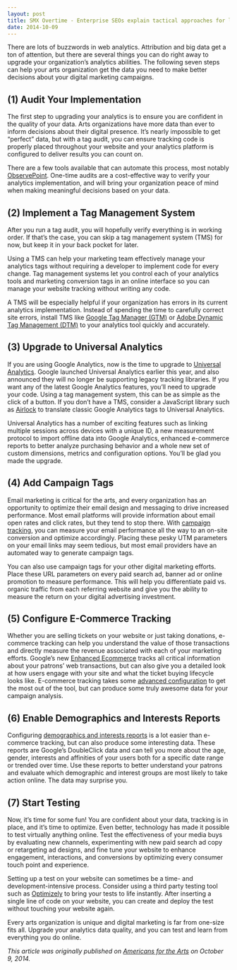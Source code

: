 ```yaml
---
layout: post
title: SMX Overtime - Enterprise SEOs explain tactical approaches for large implementations
date: 2014-10-09
---
```


There are lots of buzzwords in web analytics. Attribution and big data get a ton of attention, but there are several things you can do right away to upgrade your organization’s analytics abilities. The following seven steps can help your arts organization get the data you need to make better decisions about your digital marketing campaigns.

## (1) Audit Your Implementation

The first step to upgrading your analytics is to ensure you are confident in the quality of your data. Arts organizations have more data than ever to inform decisions about their digital presence. It’s nearly impossible to get “perfect” data, but with a tag audit, you can ensure tracking code is properly placed throughout your website and your analytics platform is configured to deliver results you can count on.

There are a few tools available that can automate this process, most notably [ObservePoint](https://www.observepoint.com/products/#one-time-audit). One-time audits are a cost-effective way to verify your analytics implementation, and will bring your organization peace of mind when making meaningful decisions based on your data.

## (2) Implement a Tag Management System

After you run a tag audit, you will hopefully verify everything is in working order. If that’s the case, you can skip a tag management system (TMS) for now, but keep it in your back pocket for later.

Using a TMS can help your marketing team effectively manage your analytics tags without requiring a developer to implement code for every change. Tag management systems let you control each of your analytics tools and marketing conversion tags in an online interface so you can manage your website tracking without writing any code.

A TMS will be especially helpful if your organization has errors in its current analytics implementation. Instead of spending the time to carefully correct site errors, install TMS like [Google Tag Manager (GTM)](https://marketingplatform.google.com/about/tag-manager/) or [Adobe Dynamic Tag Management (DTM)](https://dtm.adobe.com/) to your analytics tool quickly and accurately.

## (3) Upgrade to Universal Analytics

If you are using Google Analytics, now is the time to upgrade to [Universal Analytics](https://support.google.com/analytics/answer/2790010?hl=en). Google launched Universal Analytics earlier this year, and also announced they will no longer be supporting legacy tracking libraries. If you want any of the latest Google Analytics features, you’ll need to upgrade your code. Using a tag management system, this can be as simple as the click of a button. If you don’t have a TMS, consider a JavaScript library such as [Airlock](https://github.com/SDITools/Airlock) to translate classic Google Analytics tags to Universal Analytics.

Universal Analytics has a number of exciting features such as linking multiple sessions across devices with a unique ID, a new measurement protocol to import offline data into Google Analytics, enhanced e-commerce reports to better analyze purchasing behavior and a whole new set of custom dimensions, metrics and configuration options. You’ll be glad you made the upgrade.

## (4) Add Campaign Tags

Email marketing is critical for the arts, and every organization has an opportunity to optimize their email design and messaging to drive increased performance. Most email platforms will provide information about email open rates and click rates, but they tend to stop there. With [campaign tracking](https://support.google.com/analytics/answer/1033867?hl=en), you can measure your email performance all the way to an on-site conversion and optimize accordingly. Placing these pesky UTM parameters on your email links may seem tedious, but most email providers have an automated way to generate campaign tags.

You can also use campaign tags for your other digital marketing efforts. Place these URL parameters on every paid search ad, banner ad or online promotion to measure performance. This will help you differentiate paid vs. organic traffic from each referring website and give you the ability to measure the return on your digital advertising investment.

## (5) Configure E-Commerce Tracking

Whether you are selling tickets on your website or just taking donations, e-commerce tracking can help you understand the value of those transactions and directly measure the revenue associated with each of your marketing efforts. Google’s new [Enhanced Ecommerce](https://support.google.com/analytics/answer/6014841?hl=en) tracks all critical information about your patrons’ web transactions, but can also give you a detailed look at how users engage with your site and what the ticket buying lifecycle looks like. E-commerce tracking takes some [advanced configuration](https://developers.google.com/analytics/devguides/collection/analyticsjs/enhanced-ecommerce) to get the most out of the tool, but can produce some truly awesome data for your campaign analysis.

## (6) Enable Demographics and Interests Reports

Configuring [demographics and interests reports](https://support.google.com/analytics/answer/2799357?hl=en&ref_topic=2799375) is a lot easier than e-commerce tracking, but can also produce some interesting data. These reports are Google’s DoubleClick data and can tell you more about the age, gender, interests and affinities of your users both for a specific date range or trended over time. Use these reports to better understand your patrons and evaluate which demographic and interest groups are most likely to take action online. The data may surprise you.

## (7) Start Testing

Now, it’s time for some fun! You are confident about your data, tracking is in place, and it’s time to optimize. Even better, technology has made it possible to test virtually anything online. Test the effectiveness of your media buys by evaluating new channels, experimenting with new paid search ad copy or retargeting ad designs, and fine tune your website to enhance engagement, interactions, and conversions by optimizing every consumer touch point and experience.

Setting up a test on your website can sometimes be a time- and development-intensive process. Consider using a third party testing tool such as [Optimizely](https://www.optimizely.com/) to bring your tests to life instantly. After inserting a single line of code on your website, you can create and deploy the test without touching your website again.

Every arts organization is unique and digital marketing is far from one-size fits all. Upgrade your analytics data quality, and you can test and learn from everything you do online.

*This article was originally published on [Americans for the Arts](https://blog.americansforthearts.org/2019/05/15/7-steps-to-upgrade-your-organizations-analytics) on October 9, 2014.*